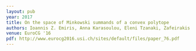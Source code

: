 ```yaml
---
layout: pub
year: 2017
title: On the space of Minkowski summands of a convex polytope
authors: Ioannis Z. Emiris, Anna Karasoulou, Eleni Tzanaki, Zafeirakis Zafeirakopoulos
venue: EuroCG '16
pdf: http://www.eurocg2016.usi.ch/sites/default/files/paper_76.pdf
---
```

